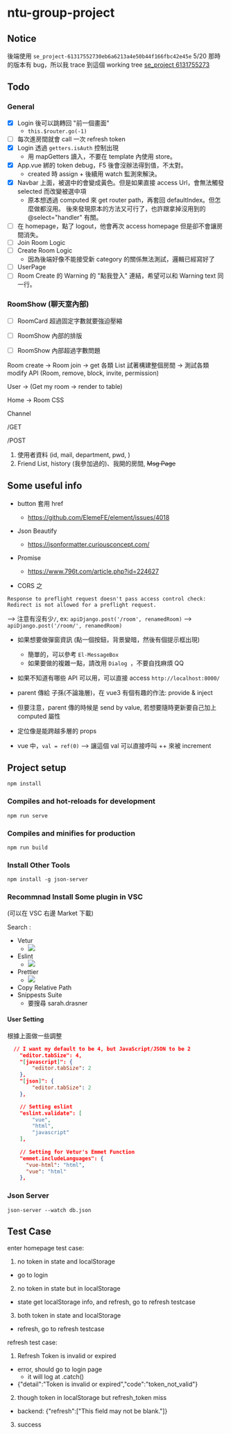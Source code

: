 # ntu-group-project


## Notice

後端使用 ``se_project-61317552730eb6a6213a4e50b44f166fbc42e45e``
5/20 那時的版本有 bug，所以我 trace 到這個 working tree
[se_project 6131755273](https://github.com/cty001996/se_project/tree/61317552730eb6a6213a4e50b44f166fbc42e45e)

## Todo

### General

- [x] Login 後可以跳轉回 "前一個畫面"
    - ``this.$router.go(-1)``
- [ ] 每次進房間就會 call 一次 refresh token
- [x] Login 透過 ``getters.isAuth`` 控制出現
    - 用 mapGetters 讀入，不要在 template 內使用 store。
- [x] App.vue 綁的 token debug，F5 後會沒辦法得到值，不太對。
	- created 時 assign + 後續用 watch 監測來解決。
- [x] Navbar 上面，被選中的會變成黃色。但是如果直接 access Url，會無法觸發 selected 而改變被選中項
    - 原本想透過 computed 來 get router path，再套回 defaultIndex。但怎麼做都沒用。
    後來發現原本的方法又可行了，也許跟拿掉沒用到的 @select="handler" 有關。
- [ ]  在 homepage，點了 logout，他會再次 access homepage 但是卻不會讓房間消失。
- [ ]  Join Room Logic
- [ ] Create Room Logic
    - 因為後端好像不能接受新 category 的關係無法測試，邏輯已經寫好了
- [ ]  UserPage
- [ ]  Room Create 的 Warning 的 "點我登入" 連結，希望可以和 Warning text 同一行。

### RoomShow (聊天室內部)

- [ ] RoomCard 超過固定字數就要強迫壓縮
- [ ] RoomShow 內部的排版
- [ ] RoomShow 內部超過字數問題



Room create -> Room join -> get 各類 List 試著構建整個房間 -> 測試各類 modify API (Room, remove, block, invite, permission)

User -> (Get my room -> render to table)

Home -> Room CSS

Channel



/GET

/POST



1. 使用者資料 (id, mail, department, pwd, )
2. Friend List, history (我參加過的)、我開的房間, ~~Msg Page~~



## Some useful info

- button 套用 href
  - https://github.com/ElemeFE/element/issues/4018

- Json Beautify
  - https://jsonformatter.curiousconcept.com/

- Promise
  - https://www.796t.com/article.php?id=224627

- CORS 之 
```
Response to preflight request doesn't pass access control check: Redirect is not allowed for a preflight request.
```
--> 注意有沒有少``/``,
ex: ``apiDjango.post('/room', renamedRoom)`` --> ``apiDjango.post('/room/', renamedRoom)``


- 如果想要做彈窗資訊 (點一個按鈕，背景變暗，然後有個提示框出現)
  - 簡單的，可以參考 ``El-MessageBox ``
  - 如果要做的複雜一點，請改用 ``Dialog ``，不要自找麻煩 QQ

- 如果不知道有哪些 API 可以用，可以直接 access ``http://localhost:8000/
``

-  parent 傳給 子孫(不論幾層)，在 vue3 有個有趣的作法: provide & inject
  - 但要注意，parent 傳的時候是 send by value, 若想要隨時更新要自己加上 computed 屬性
  - 定位像是能跨越多層的 props

- vue 中，``val = ref(0)`` --> 讓這個 val 可以直接呼叫 ++ 來被 increment

## Project setup

```
npm install
```

### Compiles and hot-reloads for development
```
npm run serve
```

### Compiles and minifies for production
```
npm run build
```

### Install Other Tools
```
npm install -g json-server
```

### Recommnad Install Some plugin in VSC

(可以在 VSC 右邊 Market 下載)

Search :

- Vetur 
  - ![](https://i.imgur.com/YzADcQl.png)
- Eslint
  - ![](https://i.imgur.com/dtGQufJ.png)
- Prettier
  - ![](https://i.imgur.com/2BeSIVt.png) 
- Copy Relative Path
- Snippests Suite
  - 要搜尋 sarah.drasner

#### User Setting

根據上面做一些調整
```json
  // I want my default to be 4, but JavaScript/JSON to be 2
    "editor.tabSize": 4,
    "[javascript]": {
        "editor.tabSize": 2
    },
    "[json]": {
        "editor.tabSize": 2
    },

    // Setting eslint
    "eslint.validate": [
        "vue",
        "html",
        "javascript"
    ],
    
    // Setting for Vetur's Emmet Function
    "emmet.includeLanguages": {
      "vue-html": "html",
      "vue": "html"
    },
```

### Json Server

```
json-server --watch db.json
```

## Test Case

enter homepage test case: 
1. no token in state and localStorage
  - go to login
2. no token in state but in localStorage
  - state get localStorage info, and refresh, go to refresh testcase
3. both token in state and localStorage
  - refresh, go to refresh testcase

refresh test case:
1. Refresh Token is invalid or expired
  - error, should go to login page
    - it will log at .catch()
  - {"detail":"Token is invalid or expired","code":"token_not_valid"}
2. though token in localStorage but refresh_token miss 
  - backend: {"refresh":["This field may not be blank."]}
3. success

